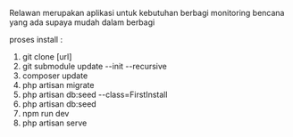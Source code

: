 Relawan merupakan aplikasi untuk kebutuhan berbagi monitoring bencana yang ada supaya mudah dalam berbagi

proses install :
1. git clone [url]
2. git submodule update --init --recursive
3. composer update
4. php artisan migrate
5. php artisan db:seed --class=FirstInstall
6. php artisan db:seed
7. npm run dev
8. php artisan serve
